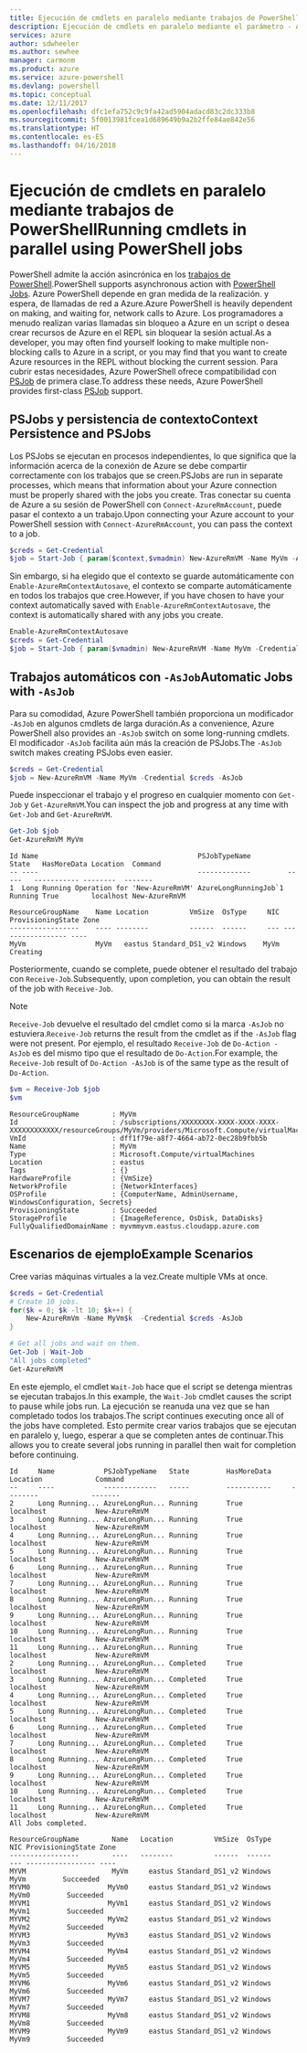 ```yaml
---
title: Ejecución de cmdlets en paralelo mediante trabajos de PowerShell
description: Ejecución de cmdlets en paralelo mediante el parámetro - AsJob.
services: azure
author: sdwheeler
ms.author: sewhee
manager: carmonm
ms.product: azure
ms.service: azure-powershell
ms.devlang: powershell
ms.topic: conceptual
ms.date: 12/11/2017
ms.openlocfilehash: dfc1efa752c9c9fa42ad5904adacd83c2dc333b8
ms.sourcegitcommit: 5f0013981fcea1d689649b9a2b2ffe84ae842e56
ms.translationtype: HT
ms.contentlocale: es-ES
ms.lasthandoff: 04/16/2018
---
```

# <a name="running-cmdlets-in-parallel-using-powershell-jobs"></a><span data-ttu-id="c2eee-103">Ejecución de cmdlets en paralelo mediante trabajos de PowerShell</span><span class="sxs-lookup"><span data-stu-id="c2eee-103">Running cmdlets in parallel using PowerShell jobs</span></span>

<span data-ttu-id="c2eee-104">PowerShell admite la acción asincrónica en los [trabajos de PowerShell](/powershell/module/microsoft.powershell.core/about/about_jobs).</span><span class="sxs-lookup"><span data-stu-id="c2eee-104">PowerShell supports asynchronous action with [PowerShell Jobs](/powershell/module/microsoft.powershell.core/about/about_jobs).</span></span>
<span data-ttu-id="c2eee-105">Azure PowerShell depende en gran medida de la realización. y espera, de llamadas de red a Azure.</span><span class="sxs-lookup"><span data-stu-id="c2eee-105">Azure PowerShell is heavily dependent on making, and waiting for, network calls to Azure.</span></span> <span data-ttu-id="c2eee-106">Los programadores a menudo realizan varias llamadas sin bloqueo a Azure en un script o desea crear recursos de Azure en el REPL sin bloquear la sesión actual.</span><span class="sxs-lookup"><span data-stu-id="c2eee-106">As a developer, you may often find yourself looking to make multiple non-blocking calls to Azure in a script, or you may find that you want to create Azure resources in the REPL without blocking the current session.</span></span> <span data-ttu-id="c2eee-107">Para cubrir estas necesidades, Azure PowerShell ofrece compatibilidad con [PSJob](/powershell/module/microsoft.powershell.core/about/about_jobs) de primera clase.</span><span class="sxs-lookup"><span data-stu-id="c2eee-107">To address these needs, Azure PowerShell provides first-class [PSJob](/powershell/module/microsoft.powershell.core/about/about_jobs) support.</span></span>

## <a name="context-persistence-and-psjobs"></a><span data-ttu-id="c2eee-108">PSJobs y persistencia de contexto</span><span class="sxs-lookup"><span data-stu-id="c2eee-108">Context Persistence and PSJobs</span></span>

<span data-ttu-id="c2eee-109">Los PSJobs se ejecutan en procesos independientes, lo que significa que la información acerca de la conexión de Azure se debe compartir correctamente con los trabajos que se creen.</span><span class="sxs-lookup"><span data-stu-id="c2eee-109">PSJobs are run in separate processes, which means that information about your Azure connection must be properly shared with the jobs you create.</span></span> <span data-ttu-id="c2eee-110">Tras conectar su cuenta de Azure a su sesión de PowerShell con `Connect-AzureRmAccount`, puede pasar el contexto a un trabajo.</span><span class="sxs-lookup"><span data-stu-id="c2eee-110">Upon connecting your Azure account to your PowerShell session with `Connect-AzureRmAccount`, you can pass the context to a job.</span></span>

```powershell
$creds = Get-Credential
$job = Start-Job { param($context,$vmadmin) New-AzureRmVM -Name MyVm -AzureRmContext $context -Credential $vmadmin} -Arguments (Get-AzureRmContext),$creds
```

<span data-ttu-id="c2eee-111">Sin embargo, si ha elegido que el contexto se guarde automáticamente con `Enable-AzureRmContextAutosave`, el contexto se comparte automáticamente en todos los trabajos que cree.</span><span class="sxs-lookup"><span data-stu-id="c2eee-111">However, if you have chosen to have your context automatically saved with `Enable-AzureRmContextAutosave`, the context is automatically shared with any jobs you create.</span></span>

```powershell
Enable-AzureRmContextAutosave
$creds = Get-Credential
$job = Start-Job { param($vmadmin) New-AzureRmVM -Name MyVm -Credential $vmadmin} -Arguments $creds
```

## <a name="automatic-jobs-with--asjob"></a><span data-ttu-id="c2eee-112">Trabajos automáticos con `-AsJob`</span><span class="sxs-lookup"><span data-stu-id="c2eee-112">Automatic Jobs with `-AsJob`</span></span>

<span data-ttu-id="c2eee-113">Para su comodidad, Azure PowerShell también proporciona un modificador `-AsJob` en algunos cmdlets de larga duración.</span><span class="sxs-lookup"><span data-stu-id="c2eee-113">As a convenience, Azure PowerShell also provides an `-AsJob` switch on some long-running cmdlets.</span></span>
<span data-ttu-id="c2eee-114">El modificador `-AsJob` facilita aún más la creación de PSJobs.</span><span class="sxs-lookup"><span data-stu-id="c2eee-114">The `-AsJob` switch makes creating PSJobs even easier.</span></span>

```powershell
$creds = Get-Credential
$job = New-AzureRmVM -Name MyVm -Credential $creds -AsJob
```

<span data-ttu-id="c2eee-115">Puede inspeccionar el trabajo y el progreso en cualquier momento con `Get-Job` y `Get-AzureRmVM`.</span><span class="sxs-lookup"><span data-stu-id="c2eee-115">You can inspect the job and progress at any time with `Get-Job` and `Get-AzureRmVM`.</span></span>

```powershell
Get-Job $job
Get-AzureRmVM MyVm
```

```Output
Id Name                                       PSJobTypeName         State   HasMoreData Location  Command
-- ----                                       -------------         -----   ----------- --------  -------
1  Long Running Operation for 'New-AzureRmVM' AzureLongRunningJob`1 Running True        localhost New-AzureRmVM

ResourceGroupName    Name Location          VmSize  OsType     NIC ProvisioningState Zone
-----------------    ---- --------          ------  ------     --- ----------------- ----
MyVm                 MyVm   eastus Standard_DS1_v2 Windows    MyVm          Creating
```

<span data-ttu-id="c2eee-116">Posteriormente, cuando se complete, puede obtener el resultado del trabajo con `Receive-Job`.</span><span class="sxs-lookup"><span data-stu-id="c2eee-116">Subsequently, upon completion, you can obtain the result of the job with `Receive-Job`.</span></span>

> [!NOTE]
> <span data-ttu-id="c2eee-117">`Receive-Job` devuelve el resultado del cmdlet como si la marca `-AsJob` no estuviera.</span><span class="sxs-lookup"><span data-stu-id="c2eee-117">`Receive-Job` returns the result from the cmdlet as if the `-AsJob` flag were not present.</span></span>
> <span data-ttu-id="c2eee-118">Por ejemplo, el resultado `Receive-Job` de `Do-Action -AsJob` es del mismo tipo que el resultado de `Do-Action`.</span><span class="sxs-lookup"><span data-stu-id="c2eee-118">For example, the `Receive-Job` result of `Do-Action -AsJob` is of the same type as the result of `Do-Action`.</span></span>

```powershell
$vm = Receive-Job $job
$vm
```

```Output
ResourceGroupName        : MyVm
Id                       : /subscriptions/XXXXXXXX-XXXX-XXXX-XXXX-XXXXXXXXXXXX/resourceGroups/MyVm/providers/Microsoft.Compute/virtualMachines/MyVm
VmId                     : dff1f79e-a8f7-4664-ab72-0ec28b9fbb5b
Name                     : MyVm
Type                     : Microsoft.Compute/virtualMachines
Location                 : eastus
Tags                     : {}
HardwareProfile          : {VmSize}
NetworkProfile           : {NetworkInterfaces}
OSProfile                : {ComputerName, AdminUsername, WindowsConfiguration, Secrets}
ProvisioningState        : Succeeded
StorageProfile           : {ImageReference, OsDisk, DataDisks}
FullyQualifiedDomainName : myvmmyvm.eastus.cloudapp.azure.com
```

## <a name="example-scenarios"></a><span data-ttu-id="c2eee-119">Escenarios de ejemplo</span><span class="sxs-lookup"><span data-stu-id="c2eee-119">Example Scenarios</span></span>

<span data-ttu-id="c2eee-120">Cree varias máquinas virtuales a la vez.</span><span class="sxs-lookup"><span data-stu-id="c2eee-120">Create multiple VMs at once.</span></span>

```powershell
$creds = Get-Credential
# Create 10 jobs.
for($k = 0; $k -lt 10; $k++) {
    New-AzureRmVm -Name MyVm$k  -Credential $creds -AsJob
}

# Get all jobs and wait on them.
Get-Job | Wait-Job
"All jobs completed"
Get-AzureRmVM
```

<span data-ttu-id="c2eee-121">En este ejemplo, el cmdlet `Wait-Job` hace que el script se detenga mientras se ejecutan trabajos.</span><span class="sxs-lookup"><span data-stu-id="c2eee-121">In this example, the `Wait-Job` cmdlet causes the script to pause while jobs run.</span></span> <span data-ttu-id="c2eee-122">La ejecución se reanuda una vez que se han completado todos los trabajos.</span><span class="sxs-lookup"><span data-stu-id="c2eee-122">The script continues executing once all of the jobs have completed.</span></span> <span data-ttu-id="c2eee-123">Esto permite crear varios trabajos que se ejecutan en paralelo y, luego, esperar a que se completen antes de continuar.</span><span class="sxs-lookup"><span data-stu-id="c2eee-123">This allows you to create several jobs running in parallel then wait for completion before continuing.</span></span>

```Output
Id     Name            PSJobTypeName   State         HasMoreData     Location             Command
--     ----            -------------   -----         -----------     --------             -------
2      Long Running... AzureLongRun... Running       True            localhost            New-AzureRmVM
3      Long Running... AzureLongRun... Running       True            localhost            New-AzureRmVM
4      Long Running... AzureLongRun... Running       True            localhost            New-AzureRmVM
5      Long Running... AzureLongRun... Running       True            localhost            New-AzureRmVM
6      Long Running... AzureLongRun... Running       True            localhost            New-AzureRmVM
7      Long Running... AzureLongRun... Running       True            localhost            New-AzureRmVM
8      Long Running... AzureLongRun... Running       True            localhost            New-AzureRmVM
9      Long Running... AzureLongRun... Running       True            localhost            New-AzureRmVM
10     Long Running... AzureLongRun... Running       True            localhost            New-AzureRmVM
11     Long Running... AzureLongRun... Running       True            localhost            New-AzureRmVM
2      Long Running... AzureLongRun... Completed     True            localhost            New-AzureRmVM
3      Long Running... AzureLongRun... Completed     True            localhost            New-AzureRmVM
4      Long Running... AzureLongRun... Completed     True            localhost            New-AzureRmVM
5      Long Running... AzureLongRun... Completed     True            localhost            New-AzureRmVM
6      Long Running... AzureLongRun... Completed     True            localhost            New-AzureRmVM
7      Long Running... AzureLongRun... Completed     True            localhost            New-AzureRmVM
8      Long Running... AzureLongRun... Completed     True            localhost            New-AzureRmVM
9      Long Running... AzureLongRun... Completed     True            localhost            New-AzureRmVM
10     Long Running... AzureLongRun... Completed     True            localhost            New-AzureRmVM
11     Long Running... AzureLongRun... Completed     True            localhost            New-AzureRmVM
All Jobs completed.

ResourceGroupName        Name   Location          VmSize  OsType           NIC ProvisioningState Zone
-----------------        ----   --------          ------  ------           --- ----------------- ----
MYVM                     MyVm     eastus Standard_DS1_v2 Windows          MyVm         Succeeded
MYVM0                   MyVm0     eastus Standard_DS1_v2 Windows         MyVm0         Succeeded
MYVM1                   MyVm1     eastus Standard_DS1_v2 Windows         MyVm1         Succeeded
MYVM2                   MyVm2     eastus Standard_DS1_v2 Windows         MyVm2         Succeeded
MYVM3                   MyVm3     eastus Standard_DS1_v2 Windows         MyVm3         Succeeded
MYVM4                   MyVm4     eastus Standard_DS1_v2 Windows         MyVm4         Succeeded
MYVM5                   MyVm5     eastus Standard_DS1_v2 Windows         MyVm5         Succeeded
MYVM6                   MyVm6     eastus Standard_DS1_v2 Windows         MyVm6         Succeeded
MYVM7                   MyVm7     eastus Standard_DS1_v2 Windows         MyVm7         Succeeded
MYVM8                   MyVm8     eastus Standard_DS1_v2 Windows         MyVm8         Succeeded
MYVM9                   MyVm9     eastus Standard_DS1_v2 Windows         MyVm9         Succeeded
```
